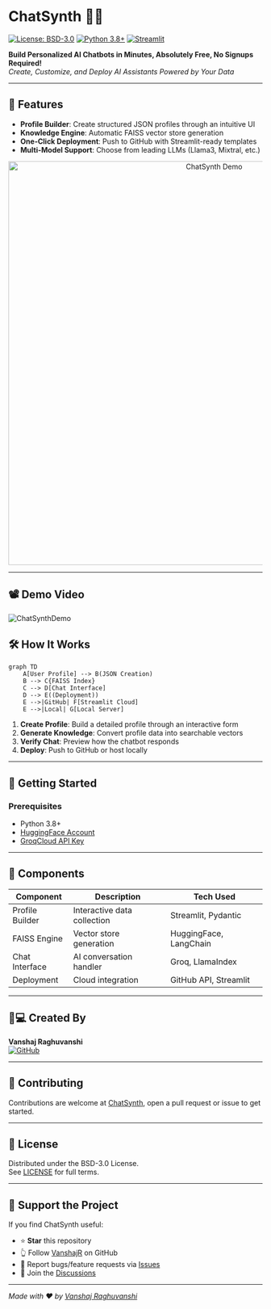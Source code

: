 # ChatSynth 🤖✨

[![License: BSD-3.0](https://img.shields.io/badge/License-BSD--3.0-blue.svg)](https://opensource.org/licenses/AGPL-3.0)
[![Python 3.8+](https://img.shields.io/badge/Python-3.8%2B-blue.svg)](https://www.python.org/)
[![Streamlit](https://static.streamlit.io/badges/streamlit_badge_black_white.svg)](https://chatsynth.streamlit.app)

**Build Personalized AI Chatbots in Minutes, Absolutely Free, No Signups Required!**  
_Create, Customize, and Deploy AI Assistants Powered by Your Data_

---

## 🚀 Features

- **Profile Builder**: Create structured JSON profiles through an intuitive UI
- **Knowledge Engine**: Automatic FAISS vector store generation
- **One-Click Deployment**: Push to GitHub with Streamlit-ready templates
- **Multi-Model Support**: Choose from leading LLMs (Llama3, Mixtral, etc.)

<div align="center">
  <img src="https://raw.githubusercontent.com/VanshajR/ChatSynth/main/assets/demo.gif" width="800" alt="ChatSynth Demo">
</div>

---

## 📽️ Demo Video
![ChatSynthDemo](demo.gif)

## 🛠️ How It Works

```mermaid
graph TD
    A[User Profile] --> B(JSON Creation)
    B --> C{FAISS Index}
    C --> D[Chat Interface]
    D --> E((Deployment))
    E -->|GitHub| F[Streamlit Cloud]
    E -->|Local| G[Local Server]
```

1. **Create Profile**: Build a detailed profile through an interactive form
2. **Generate Knowledge**: Convert profile data into searchable vectors
3. **Verify Chat**: Preview how the chatbot responds
4. **Deploy**: Push to GitHub or host locally

---

## 🏁 Getting Started

### Prerequisites
- Python 3.8+
- [HuggingFace Account](https://huggingface.co/)
- [GroqCloud API Key](https://console.groq.com/)


---

## 🧩 Components

| Component | Description | Tech Used |
|-----------|-------------|-----------|
| Profile Builder | Interactive data collection | Streamlit, Pydantic |
| FAISS Engine | Vector store generation | HuggingFace, LangChain |
| Chat Interface | AI conversation handler | Groq, LlamaIndex |
| Deployment | Cloud integration | GitHub API, Streamlit |

---

## 👨💻 Created By

**Vanshaj Raghuvanshi**  
[![GitHub](https://img.shields.io/badge/Follow-VanshajR-black?logo=github)](https://github.com/VanshajR)

---

## 🤝 Contributing

Contributions are welcome at [ChatSynth](https://github.com/VanshajR/ChatSynth/), open a pull request or issue to get started.

---

## 📜 License

Distributed under the BSD-3.0 License.  
See [LICENSE](https://github.com/VanshajR/ChatSynth/blob/main/LICENSE) for full terms.

---

## 🌟 Support the Project

If you find ChatSynth useful:
- ⭐ **Star** this repository
- 👆 Follow [VanshajR](https://github.com/VanshajR) on GitHub
- 🐛 Report bugs/feature requests via [Issues](https://github.com/VanshajR/ChatSynth/issues)
- 💬 Join the [Discussions](https://github.com/VanshajR/ChatSynth/discussions)


---


_Made with ❤️ by [Vanshaj Raghuvanshi](https://github.com/VanshajR)_
